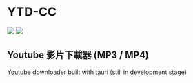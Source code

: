 # YTD-CC

![](https://cdn.discordapp.com/attachments/918447949011357716/1015556035198603264/unknown.png)
![](https://cdn.discordapp.com/attachments/918447949011357716/1015559353354424371/unknown.png)

## Youtube 影片下載器 (MP3 / MP4)
Youtube downloader built with tauri (still in development stage)
